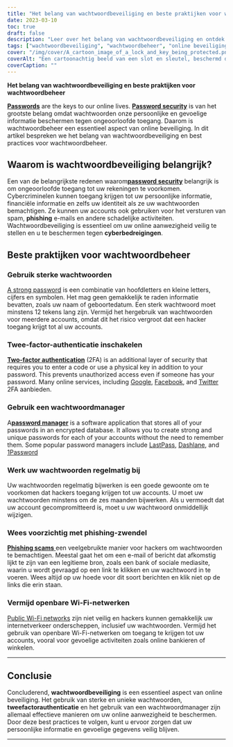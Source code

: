 ```yaml
---
title: "Het belang van wachtwoordbeveiliging en beste praktijken voor wachtwoordbeheer"
date: 2023-03-10
toc: true
draft: false
description: "Leer over het belang van wachtwoordbeveiliging en ontdek de beste praktijken voor wachtwoordbeheer om uw persoonlijke informatie en online identiteit te beschermen."
tags: ["wachtwoordbeveiliging", "wachtwoordbeheer", "online beveiliging", "cyberdreigingen", "sterke wachtwoorden", "twee-factor authenticatie", "wachtwoord manager", "gegevensbeveiliging", "identiteitsdiefstal", "phishing-zwendel", "openbare Wi-Fi netwerken", "online privacy", "online veiligheid", "digitale veiligheid", "internetbeveiliging", "cyberbeveiliging", "gegevensbescherming", "accountbeveiliging", "online rekeningen", "online bescherming"]
cover: "/img/cover/A_cartoon_image_of_a_lock_and_key_being_protected.png"
coverAlt: "Een cartoonachtig beeld van een slot en sleutel, beschermd door een schild om de veiligheid en bescherming van een wachtwoord weer te geven."
coverCaption: ""
---
```


**Het belang van wachtwoordbeveiliging en beste praktijken voor wachtwoordbeheer**

[**Passwords**](https://simeononsecurity.ch/articles/the-importance-of-password-security-and-best-practices/) are the keys to our online lives. [**Password security**](https://simeononsecurity.ch/articles/the-importance-of-password-security-and-best-practices/) is van het grootste belang omdat wachtwoorden onze persoonlijke en gevoelige informatie beschermen tegen ongeoorloofde toegang. Daarom is wachtwoordbeheer een essentieel aspect van online beveiliging. In dit artikel bespreken we het belang van wachtwoordbeveiliging en best practices voor wachtwoordbeheer.

## Waarom is wachtwoordbeveiliging belangrijk?

Een van de belangrijkste redenen waarom[**password security**](https://simeononsecurity.ch/articles/the-importance-of-password-security-and-best-practices/) belangrijk is om ongeoorloofde toegang tot uw rekeningen te voorkomen. Cybercriminelen kunnen toegang krijgen tot uw persoonlijke informatie, financiële informatie en zelfs uw identiteit als ze uw wachtwoorden bemachtigen. Ze kunnen uw accounts ook gebruiken voor het versturen van spam, **phishing** e-mails en andere schadelijke activiteiten. Wachtwoordbeveiliging is essentieel om uw online aanwezigheid veilig te stellen en u te beschermen tegen **cyberbedreigingen**.

## Beste praktijken voor wachtwoordbeheer

### Gebruik sterke wachtwoorden

[A strong password](https://simeononsecurity.ch/articles/the-importance-of-password-security-and-best-practices/) is een combinatie van hoofdletters en kleine letters, cijfers en symbolen. Het mag geen gemakkelijk te raden informatie bevatten, zoals uw naam of geboortedatum. Een sterk wachtwoord moet minstens 12 tekens lang zijn. Vermijd het hergebruik van wachtwoorden voor meerdere accounts, omdat dit het risico vergroot dat een hacker toegang krijgt tot al uw accounts.

### Twee-factor-authenticatie inschakelen

[**Two-factor authentication**](https://simeononsecurity.ch/articles/what-are-the-diferent-kinds-of-factors-in-mfa/) (2FA) is an additional layer of security that requires you to enter a code or use a physical key in addition to your password. This prevents unauthorized access even if someone has your password. Many online services, including [Google](https://www.google.com/landing/2step/), [Facebook](https://www.facebook.com/help/148233965247823), and [Twitter](https://help.twitter.com/en/managing-your-account/two-factor-authentication) 2FA aanbieden.

### Gebruik een wachtwoordmanager

A[**password manager**](https://simeononsecurity.ch/articles/bitwarden-and-keepassxc-vs-the-rest/) is a software application that stores all of your passwords in an encrypted database. It allows you to create strong and unique passwords for each of your accounts without the need to remember them. Some popular password managers include [LastPass](https://www.lastpass.com/), [Dashlane](https://www.dashlane.com/), and [1Password](https://1password.com/)

### Werk uw wachtwoorden regelmatig bij

Uw wachtwoorden regelmatig bijwerken is een goede gewoonte om te voorkomen dat hackers toegang krijgen tot uw accounts. U moet uw wachtwoorden minstens om de zes maanden bijwerken. Als u vermoedt dat uw account gecompromitteerd is, moet u uw wachtwoord onmiddellijk wijzigen.

### Wees voorzichtig met phishing-zwendel

[**Phishing scams** ](https://simeononsecurity.ch/articles/how-to-identify-phishing/) een veelgebruikte manier voor hackers om wachtwoorden te bemachtigen. Meestal gaat het om een e-mail of bericht dat afkomstig lijkt te zijn van een legitieme bron, zoals een bank of sociale mediasite, waarin u wordt gevraagd op een link te klikken en uw wachtwoord in te voeren. Wees altijd op uw hoede voor dit soort berichten en klik niet op de links die erin staan.

### Vermijd openbare Wi-Fi-netwerken

[Public Wi-Fi networks](https://simeononsecurity.ch/articles/how-to-secure-your-wireless-network-against-hacking/) zijn niet veilig en hackers kunnen gemakkelijk uw internetverkeer onderscheppen, inclusief uw wachtwoorden. Vermijd het gebruik van openbare Wi-Fi-netwerken om toegang te krijgen tot uw accounts, vooral voor gevoelige activiteiten zoals online bankieren of winkelen.

______


## Conclusie

Concluderend, **wachtwoordbeveiliging** is een essentieel aspect van online beveiliging. Het gebruik van sterke en unieke wachtwoorden, **tweefactorauthenticatie** en het gebruik van een wachtwoordmanager zijn allemaal effectieve manieren om uw online aanwezigheid te beschermen. Door deze best practices te volgen, kunt u ervoor zorgen dat uw persoonlijke informatie en gevoelige gegevens veilig blijven.

______
